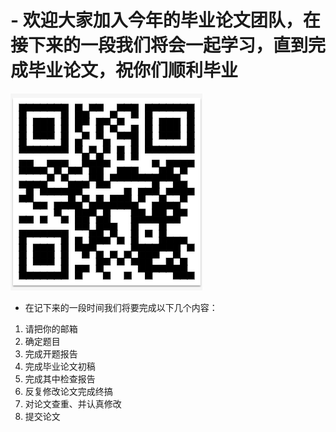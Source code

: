 # - 欢迎大家加入今年的毕业论文团队，在接下来的一段我们将会一起学习，直到完成毕业论文，祝你们顺利毕业

![本网站的二维码](figures/github_thesis.png ) 
- 在记下来的一段时间我们将要完成以下几个内容：
1. 请把你的邮箱
1. 确定题目
2. 完成开题报告
3. 完成毕业论文初稿
4. 完成其中检查报告
5. 反复修改论文完成终搞
6. 对论文查重、并认真修改
7. 提交论文

